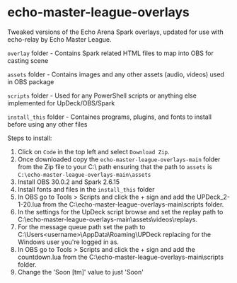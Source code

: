 # echo-master-league-overlays
Tweaked versions of the Echo Arena Spark overlays, updated for use with echo-relay by Echo Master League.

`overlay` folder - Contains Spark related HTML files to map into OBS for casting scene

`assets` folder - Contains images and any other assets (audio, videos) used in OBS package

`scripts` folder - Used for any PowerShell scripts or anything else implemented for UpDeck/OBS/Spark

`install_this` folder - Containes programs, plugins, and fonts to install before using any other files 

Steps to install:

1. Click on `Code` in the top left and select `Download Zip`.
2. Once downloaded copy the `echo-master-league-overlays-main` folder from the Zip file to your C:\ path ensuring that the path to `assets` is `C:\echo-master-league-overlays-main\assets`
3. Install OBS 30.0.2 and Spark 2.6.15
4. Install fonts and files in the `install_this` folder
5. In OBS go to Tools > Scripts and click the + sign and add the UPDeck_2-1-20.lua from the C:\echo-master-league-overlays-main\scripts folder.
6. In the settings for the UpDeck script browse and set the replay path to C:\echo-master-league-overlays-main\assets\videos\replays.
7. For the message queue path set the path to C:\Users\<username>\AppData\Roaming\UPDeck replacing <username> for the Windows user you're logged in as.
8. In OBS go to Tools > Scripts and click the + sign and add the countdown.lua from the C:\echo-master-league-overlays-main\scripts folder.
9. Change the 'Soon [tm]' value to just 'Soon'